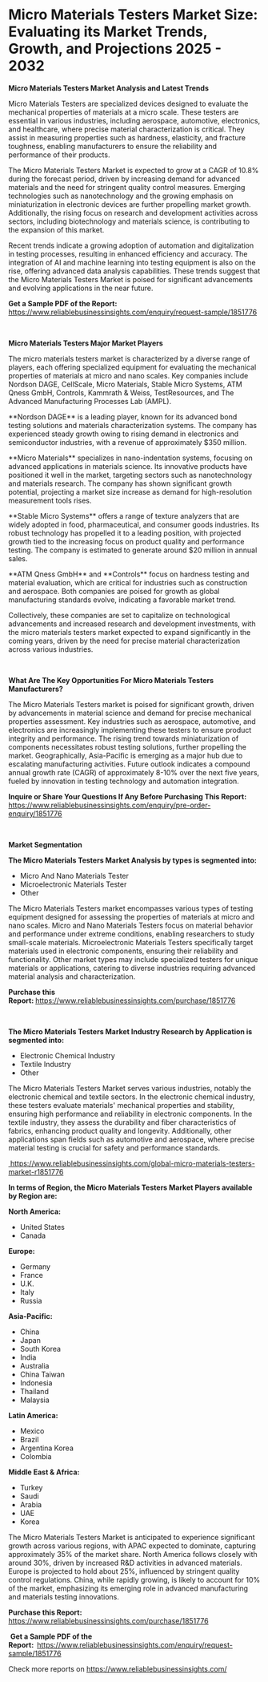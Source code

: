 <p><h1>Micro Materials Testers Market Size: Evaluating its Market Trends, Growth, and Projections 2025 - 2032</h1></p><p><strong>Micro Materials Testers Market Analysis and Latest Trends</strong></p>
<p><p>Micro Materials Testers are specialized devices designed to evaluate the mechanical properties of materials at a micro scale. These testers are essential in various industries, including aerospace, automotive, electronics, and healthcare, where precise material characterization is critical. They assist in measuring properties such as hardness, elasticity, and fracture toughness, enabling manufacturers to ensure the reliability and performance of their products.</p><p>The Micro Materials Testers Market is expected to grow at a CAGR of 10.8% during the forecast period, driven by increasing demand for advanced materials and the need for stringent quality control measures. Emerging technologies such as nanotechnology and the growing emphasis on miniaturization in electronic devices are further propelling market growth. Additionally, the rising focus on research and development activities across sectors, including biotechnology and materials science, is contributing to the expansion of this market.</p><p>Recent trends indicate a growing adoption of automation and digitalization in testing processes, resulting in enhanced efficiency and accuracy. The integration of AI and machine learning into testing equipment is also on the rise, offering advanced data analysis capabilities. These trends suggest that the Micro Materials Testers Market is poised for significant advancements and evolving applications in the near future.</p></p>
<p><strong>Get a Sample PDF of the Report:&nbsp;</strong> <a href="https://www.reliablebusinessinsights.com/enquiry/request-sample/1851776?utm_campaign=113&utm_medium=2&utm_source=Github&utm_content=ia&utm_term=07012025&utm_id=micro-materials-testers">https://www.reliablebusinessinsights.com/enquiry/request-sample/1851776</a></p>
<p>&nbsp;</p>
<p><strong>Micro Materials Testers Major Market Players</strong></p>
<p><p>The micro materials testers market is characterized by a diverse range of players, each offering specialized equipment for evaluating the mechanical properties of materials at micro and nano scales. Key companies include Nordson DAGE, CellScale, Micro Materials, Stable Micro Systems, ATM Qness GmbH, Controls, Kammrath & Weiss, TestResources, and The Advanced Manufacturing Processes Lab (AMPL).</p><p>**Nordson DAGE** is a leading player, known for its advanced bond testing solutions and materials characterization systems. The company has experienced steady growth owing to rising demand in electronics and semiconductor industries, with a revenue of approximately $350 million.</p><p>**Micro Materials** specializes in nano-indentation systems, focusing on advanced applications in materials science. Its innovative products have positioned it well in the market, targeting sectors such as nanotechnology and materials research. The company has shown significant growth potential, projecting a market size increase as demand for high-resolution measurement tools rises.</p><p>**Stable Micro Systems** offers a range of texture analyzers that are widely adopted in food, pharmaceutical, and consumer goods industries. Its robust technology has propelled it to a leading position, with projected growth tied to the increasing focus on product quality and performance testing. The company is estimated to generate around $20 million in annual sales.</p><p>**ATM Qness GmbH** and **Controls** focus on hardness testing and material evaluation, which are critical for industries such as construction and aerospace. Both companies are poised for growth as global manufacturing standards evolve, indicating a favorable market trend.</p><p>Collectively, these companies are set to capitalize on technological advancements and increased research and development investments, with the micro materials testers market expected to expand significantly in the coming years, driven by the need for precise material characterization across various industries.</p></p>
<p>&nbsp;</p>
<p><strong>What Are The Key Opportunities For Micro Materials Testers Manufacturers?</strong></p>
<p><p>The Micro Materials Testers market is poised for significant growth, driven by advancements in material science and demand for precise mechanical properties assessment. Key industries such as aerospace, automotive, and electronics are increasingly implementing these testers to ensure product integrity and performance. The rising trend towards miniaturization of components necessitates robust testing solutions, further propelling the market. Geographically, Asia-Pacific is emerging as a major hub due to escalating manufacturing activities. Future outlook indicates a compound annual growth rate (CAGR) of approximately 8-10% over the next five years, fueled by innovation in testing technology and automation integration.</p></p>
<p><strong>Inquire or Share Your Questions If Any Before Purchasing This Report:</strong> <a href="https://www.reliablebusinessinsights.com/enquiry/pre-order-enquiry/1851776?utm_campaign=113&utm_medium=2&utm_source=Github&utm_content=ia&utm_term=07012025&utm_id=micro-materials-testers">https://www.reliablebusinessinsights.com/enquiry/pre-order-enquiry/1851776</a></p>
<p>&nbsp;</p>
<p><strong>Market Segmentation</strong></p>
<p><strong>The Micro Materials Testers Market Analysis by types is segmented into:</strong></p>
<p><ul><li>Micro And Nano Materials Tester</li><li>Microelectronic Materials Tester</li><li>Other</li></ul></p>
<p><p>The Micro Materials Testers market encompasses various types of testing equipment designed for assessing the properties of materials at micro and nano scales. Micro and Nano Materials Testers focus on material behavior and performance under extreme conditions, enabling researchers to study small-scale materials. Microelectronic Materials Testers specifically target materials used in electronic components, ensuring their reliability and functionality. Other market types may include specialized testers for unique materials or applications, catering to diverse industries requiring advanced material analysis and characterization.</p></p>
<p><strong>Purchase this Report:&nbsp;</strong><a href="https://www.reliablebusinessinsights.com/purchase/1851776?utm_campaign=113&utm_medium=2&utm_source=Github&utm_content=ia&utm_term=07012025&utm_id=micro-materials-testers">https://www.reliablebusinessinsights.com/purchase/1851776</a></p>
<p>&nbsp;</p>
<p><strong>The Micro Materials Testers Market Industry Research by Application is segmented into:</strong></p>
<p><ul><li>Electronic Chemical Industry</li><li>Textile Industry</li><li>Other</li></ul></p>
<p><p>The Micro Materials Testers Market serves various industries, notably the electronic chemical and textile sectors. In the electronic chemical industry, these testers evaluate materials' mechanical properties and stability, ensuring high performance and reliability in electronic components. In the textile industry, they assess the durability and fiber characteristics of fabrics, enhancing product quality and longevity. Additionally, other applications span fields such as automotive and aerospace, where precise material testing is crucial for safety and performance standards.</p></p>
<p><a href="https://www.reliablebusinessinsights.com/global-micro-materials-testers-market-r1851776?utm_campaign=113&utm_medium=2&utm_source=Github&utm_content=ia&utm_term=07012025&utm_id=micro-materials-testers">&nbsp;https://www.reliablebusinessinsights.com/global-micro-materials-testers-market-r1851776</a></p>
<p><strong>In terms of Region, the Micro Materials Testers Market Players available by Region are:</strong></p>
<p>
    <p> <strong> North America: </strong>
        <ul>
            <li>United States</li>
            <li>Canada</li>
        </ul>
        </p> 
    <p> <strong> Europe: </strong>
        <ul>
            <li>Germany</li>
            <li>France</li>
            <li>U.K.</li>
            <li>Italy</li>
            <li>Russia</li>
        </ul>
        </p> 
    <p> <strong> Asia-Pacific: </strong>
        <ul>
            <li>China</li>
            <li>Japan</li>
            <li>South Korea</li>
            <li>India</li>
            <li>Australia</li>
            <li>China Taiwan</li>
            <li>Indonesia</li>
            <li>Thailand</li>
            <li>Malaysia</li>
        </ul>
        </p> 
    <p> <strong> Latin America: </strong>
        <ul>
            <li>Mexico</li>
            <li>Brazil</li>
            <li>Argentina Korea</li>
            <li>Colombia</li>
        </ul>
        </p> 
    <p> <strong> Middle East & Africa: </strong>
        <ul>
            <li>Turkey</li>
            <li>Saudi</li>
            <li>Arabia</li>
            <li>UAE</li>
            <li>Korea</li>
        </ul>
    </p>
    </p>
<p><p>The Micro Materials Testers Market is anticipated to experience significant growth across various regions, with APAC expected to dominate, capturing approximately 35% of the market share. North America follows closely with around 30%, driven by increased R&D activities in advanced materials. Europe is projected to hold about 25%, influenced by stringent quality control regulations. China, while rapidly growing, is likely to account for 10% of the market, emphasizing its emerging role in advanced manufacturing and materials testing innovations.</p></p>
<p><strong>Purchase this Report: </strong><a href="https://www.reliablebusinessinsights.com/purchase/1851776?utm_campaign=113&utm_medium=2&utm_source=Github&utm_content=ia&utm_term=07012025&utm_id=micro-materials-testers">https://www.reliablebusinessinsights.com/purchase/1851776</a></p>
<p>&nbsp;<strong>Get a Sample PDF of the Report:&nbsp;&nbsp;</strong><a href="https://www.reliablebusinessinsights.com/enquiry/request-sample/1851776?utm_campaign=113&utm_medium=2&utm_source=Github&utm_content=ia&utm_term=07012025&utm_id=micro-materials-testers">https://www.reliablebusinessinsights.com/enquiry/request-sample/1851776</a></p>
<p><strong></strong></p>
<p>Check more reports on <a href="https://www.reliablebusinessinsights.com/?utm_campaign=113&utm_medium=2&utm_source=Github&utm_content=ia&utm_term=07012025&utm_id=micro-materials-testers">https://www.reliablebusinessinsights.com/</a></p>